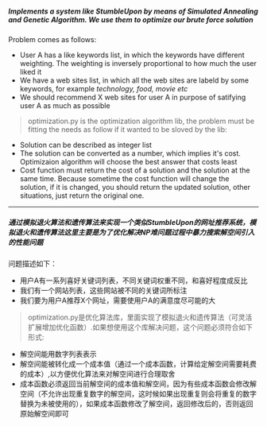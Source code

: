 ##### Implements a system like StumbleUpon by means of Simulated Annealing and Genetic Algorithm. We use them to optimize our brute force solution
Problem comes as follows:
* User A has a like keywords list, in which the keywords have different weighting. The weighting is inversely proportional to how much the user liked it
* We have a web sites list, in which all the web sites are labeld by some keywords, for example *technology, food, movie etc* 
* We should recommend X web sites for user A in purpose of satifying user A as much as possible   

>optimization.py is the optimization algorithm lib, the problem must be fitting the needs as follow if it wanted to be sloved by the lib:   

* Solution can be described as integer list
* The solution can be converted as a number, which implies it's cost. Optimizaion algorithm will choose the best answer that costs least
* Cost function must return the cost of a solution and the solution at the same time. Because sometime the cost function will change the solution, if it is changed, you should return the updated solution, other situations, just return the original one.

___

##### 通过模拟退火算法和遗传算法来实现一个类似StumbleUpon的网址推荐系统，模拟退火和遗传算法这里主要是为了优化解决NP难问题过程中暴力搜索解空间引入的性能问题
问题描述如下：   
* 用户A有一系列喜好关键词列表，不同关键词权重不同，和喜好程度成反比  
* 我们有一个网站列表，这些网站被不同的关键词所标注
* 我们要为用户A推荐X个网址，需要使用户A的满意度尽可能的大   

>optimization.py是优化算法库，里面实现了模拟退火和遗传算法（可灵活扩展增加优化函数）.如果想使用这个库解决问题，这个问题必须符合如下形式:   

* 解空间能用数字列表表示
* 解空间能被转化成一个成本值（通过一个成本函数，计算给定解空间需要耗费的成本）,以方便优化算法来对解空间进行合理取舍
* 成本函数必须返回当前解空间的成本值和解空间，因为有些成本函数会修改解空间（不允许出现重复数字的解空间，这时候如果出现重复则会将重复的数字替换为未被使用的），如果成本函数修改了解空间，返回修改后的，否则返回原始解空间即可
